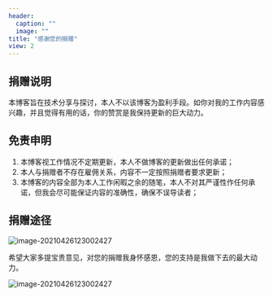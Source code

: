 ```yaml
---
header:
  caption: ""
  image: ""
title: "感谢您的捐赠"
view: 2
---
```


## 捐赠说明

本博客旨在技术分享与探讨，本人不以该博客为盈利手段。如你对我的工作内容感兴趣，并且觉得有用的话，你的赞赏是我保持更新的巨大动力。

## 免责申明

1. 本博客视工作情况不定期更新，本人不做博客的更新做出任何承诺；
2. 本人与捐赠者不存在雇佣关系，内容不一定按照捐赠者要求更新；
3. 本博客的内容全部为本人工作闲暇之余的随笔，本人不对其严谨性作任何承诺，但我会尽可能保证内容的准确性，确保不误导读者；
## 捐赠途径

![image-20210426123002427](https://cdn.jsdelivr.net/gh/George-Gou/PictureBed@master/2022/image-20210426123002427.png)

希望大家多提宝贵意见，对您的捐赠我身怀感恩，您的支持是我做下去的最大动力。

![image-20210426123002427](https://cdn.jsdelivr.net/gh/George-Gou/PictureBed@master/2022/wechat.png)
